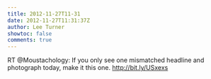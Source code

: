 ```yaml
---
title: 2012-11-27T11-31
date: 2012-11-27T11:31:37Z
author: Lee Turner
showtoc: false
comments: true
---
```


RT @Moustachology: If you only see one mismatched headline and photograph today, make it this one. http://bit.ly/USxexs

